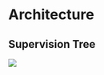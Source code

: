# Architecture

## Supervision Tree

[![](https://mermaid.ink/img/pako:eNp9U8tymzAU_RVGq2SGEED4AYvOxHactnFcT8iqkIUKF1tjkKgQqV2P_73iYVLog5XmPO49nJFOKOIxIA8lKf8R7YiQ2ssiZJr67oI1HOTKN-7yPKURkZSzV-3m5oM2C25bauVv_DIH8UYLLm5fa2PjntXKRad8IcX-D2mruu9UzyWTNIP_iZfBAzC115iVSQKixz1cIi8o2TJeSBrNSbSDnuhjcHXZBltaSHG87vHzLs3iyEhGo38l-dRuU2ADF-W3rSD5Trs_SGCF6qtoiM_BkvMObIcAi5vDXE3TEi5ARX23Ns0MBg32tHW15OOwxt-D1-NWXT-zNsRjjT8FfaPh0xgiInqi9UDUkusq_Yari1OJvgSQ0gO9OFcVmVK2r8lNcFV8T6kEfD3o4C9FLHkag6h9_d9EOspAZITG6tqeKixEcgcZhMhTx5iIfYhCdlY6UkruH1mEPClK0FGZx0RCdTkEyZCXkLRQKMRUcvHUvIP6OegoJwx5J3RAnmUaIzwZW87UtvF0MnZHOjoib2QatjPGjouxM7HG07OOfnKuhlqGaeKRO3Wx6VrYnjh2Pe1rTVYxzr8AUbMQ1w?type=png)](https://mermaid.live/edit#pako:eNp9U8tymzAU_RVGq2SGEED4AYvOxHactnFcT8iqkIUKF1tjkKgQqV2P_73iYVLog5XmPO49nJFOKOIxIA8lKf8R7YiQ2ssiZJr67oI1HOTKN-7yPKURkZSzV-3m5oM2C25bauVv_DIH8UYLLm5fa2PjntXKRad8IcX-D2mruu9UzyWTNIP_iZfBAzC115iVSQKixz1cIi8o2TJeSBrNSbSDnuhjcHXZBltaSHG87vHzLs3iyEhGo38l-dRuU2ADF-W3rSD5Trs_SGCF6qtoiM_BkvMObIcAi5vDXE3TEi5ARX23Ns0MBg32tHW15OOwxt-D1-NWXT-zNsRjjT8FfaPh0xgiInqi9UDUkusq_Yari1OJvgSQ0gO9OFcVmVK2r8lNcFV8T6kEfD3o4C9FLHkag6h9_d9EOspAZITG6tqeKixEcgcZhMhTx5iIfYhCdlY6UkruH1mEPClK0FGZx0RCdTkEyZCXkLRQKMRUcvHUvIP6OegoJwx5J3RAnmUaIzwZW87UtvF0MnZHOjoib2QatjPGjouxM7HG07OOfnKuhlqGaeKRO3Wx6VrYnjh2Pe1rTVYxzr8AUbMQ1w)
